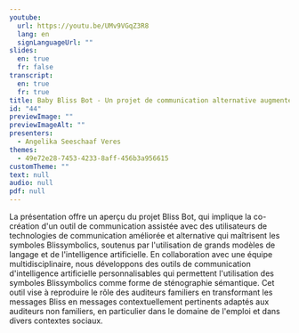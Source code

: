 ```yaml
---
youtube:
  url: https://youtu.be/UMv9VGqZ3R8
  lang: en
  signLanguageUrl: ""
slides:
  en: true
  fr: false
transcript:
  en: true
  fr: true
title: Baby Bliss Bot - Un projet de communication alternative augmentée
id: "44"
previewImage: ""
previewImageAlt: ""
presenters:
  - Angelika Seeschaaf Veres
themes:
  - 49e72e28-7453-4233-8aff-456b3a956615
customTheme: ""
text: null
audio: null
pdf: null
---
```

La présentation offre un aperçu du projet Bliss Bot, qui implique la co-création d'un outil de communication assistée avec des utilisateurs de technologies de communication améliorée et alternative qui maîtrisent les symboles Blissymbolics, soutenus par l'utilisation de grands modèles de langage et de l'intelligence artificielle. En collaboration avec une équipe multidisciplinaire, nous développons des outils de communication d'intelligence artificielle personnalisables qui permettent l'utilisation des symboles Blissymbolics comme forme de sténographie sémantique. Cet outil vise à reproduire le rôle des auditeurs familiers en transformant les messages Bliss en messages contextuellement pertinents adaptés aux auditeurs non familiers, en particulier dans le domaine de l'emploi et dans divers contextes sociaux.
